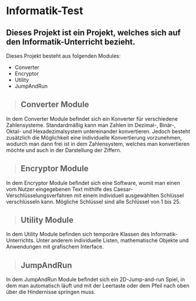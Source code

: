 # Informatik-Test
## Dieses Projekt ist ein Projekt, welches sich auf den Informatik-Unterricht bezieht.
Dieses Projekt besteht aus folgenden Modules:
- Converter
- Encryptor
- Utility
- JumpAndRun

> ## Converter Module
In dem Converter Module befindet sich ein Konverter für verschiedene Zahlensysteme. Standardmäßig kann man Zahlen im Dezimal-,
Binär-, Oktal- und Hexadezimalsystem untereinander konvertieren. Jedoch besteht zusätzlich die Möglichkeit eine individuelle
Konvertierung vorzunehmen, wodurch man dann frei ist in dem Zahlensystem, welches man konvertieren möchte und auch in der
Darstellung der Ziffern.

> ## Encryptor Module
In dem Encryptor Module befindet sich eine Software, womit man einen vom Nutzer eingegebenen Text mithilfe des Caesar-
Verschlüsselungsverfahren mit einem individuell ausgewählten Schlüssel verschlüsseln kann. Mögliche Schlüssel sind alle
Schlüssel von 1 bis 25. 

> ## Utility Module
In dem Utility Module befinden sich temporäre Klassen des Informatik-Unterrichts. Unter anderem individuelle Listen,
mathematische Objekte und Anwendungen mit grafischem Interface.

> ## JumpAndRun
In dem JumpAndRun Module befindet sich ein 2D-Jump-and-run Spiel, in dem man automatisch läuft und mit der Leertaste oder
dem Pfeil nach oben über die Hindernisse springen muss.
